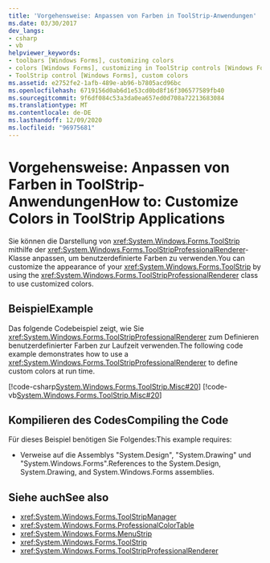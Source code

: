```yaml
---
title: 'Vorgehensweise: Anpassen von Farben in ToolStrip-Anwendungen'
ms.date: 03/30/2017
dev_langs:
- csharp
- vb
helpviewer_keywords:
- toolbars [Windows Forms], customizing colors
- colors [Windows Forms], customizing in ToolStrip controls [Windows Forms]
- ToolStrip control [Windows Forms], custom colors
ms.assetid: e2752fe2-1afb-489e-ab96-b7805acd96bc
ms.openlocfilehash: 6719156d0ab6d1e53cd0bd8f16f306577589fb40
ms.sourcegitcommit: 9f6df084c53a3da0ea657ed0d708a72213683084
ms.translationtype: MT
ms.contentlocale: de-DE
ms.lasthandoff: 12/09/2020
ms.locfileid: "96975681"
---
```

# <a name="how-to-customize-colors-in-toolstrip-applications"></a><span data-ttu-id="c15b7-102">Vorgehensweise: Anpassen von Farben in ToolStrip-Anwendungen</span><span class="sxs-lookup"><span data-stu-id="c15b7-102">How to: Customize Colors in ToolStrip Applications</span></span>
<span data-ttu-id="c15b7-103">Sie können die Darstellung von <xref:System.Windows.Forms.ToolStrip> mithilfe der <xref:System.Windows.Forms.ToolStripProfessionalRenderer>-Klasse anpassen, um benutzerdefinierte Farben zu verwenden.</span><span class="sxs-lookup"><span data-stu-id="c15b7-103">You can customize the appearance of your <xref:System.Windows.Forms.ToolStrip> by using the <xref:System.Windows.Forms.ToolStripProfessionalRenderer> class to use customized colors.</span></span>  
  
## <a name="example"></a><span data-ttu-id="c15b7-104">Beispiel</span><span class="sxs-lookup"><span data-stu-id="c15b7-104">Example</span></span>  
 <span data-ttu-id="c15b7-105">Das folgende Codebeispiel zeigt, wie Sie <xref:System.Windows.Forms.ToolStripProfessionalRenderer> zum Definieren benutzerdefinierter Farben zur Laufzeit verwenden.</span><span class="sxs-lookup"><span data-stu-id="c15b7-105">The following code example demonstrates how to use a <xref:System.Windows.Forms.ToolStripProfessionalRenderer> to define custom colors at run time.</span></span>  
  
 [!code-csharp[System.Windows.Forms.ToolStrip.Misc#20](~/samples/snippets/csharp/VS_Snippets_Winforms/System.Windows.Forms.ToolStrip.Misc/CS/Program.cs#20)]
 [!code-vb[System.Windows.Forms.ToolStrip.Misc#20](~/samples/snippets/visualbasic/VS_Snippets_Winforms/System.Windows.Forms.ToolStrip.Misc/VB/Program.vb#20)]  
  
## <a name="compiling-the-code"></a><span data-ttu-id="c15b7-106">Kompilieren des Codes</span><span class="sxs-lookup"><span data-stu-id="c15b7-106">Compiling the Code</span></span>  
 <span data-ttu-id="c15b7-107">Für dieses Beispiel benötigen Sie Folgendes:</span><span class="sxs-lookup"><span data-stu-id="c15b7-107">This example requires:</span></span>  
  
- <span data-ttu-id="c15b7-108">Verweise auf die Assemblys "System.Design", "System.Drawing" und "System.Windows.Forms".</span><span class="sxs-lookup"><span data-stu-id="c15b7-108">References to the System.Design, System.Drawing, and System.Windows.Forms assemblies.</span></span>  
  
## <a name="see-also"></a><span data-ttu-id="c15b7-109">Siehe auch</span><span class="sxs-lookup"><span data-stu-id="c15b7-109">See also</span></span>

- <xref:System.Windows.Forms.ToolStripManager>
- <xref:System.Windows.Forms.ProfessionalColorTable>
- <xref:System.Windows.Forms.MenuStrip>
- <xref:System.Windows.Forms.ToolStrip>
- <xref:System.Windows.Forms.ToolStripProfessionalRenderer>
